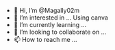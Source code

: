 - 👋 Hi, I’m @Magally02m
- 👀 I’m interested in ... Using canva
- 🌱 I’m currently learning ...
- 💞️ I’m looking to collaborate on ...
- 📫 How to reach me ...

<!---
Magally02m/Magally02m is a ✨ special ✨ repository because its `README.md` (this file) appears on your GitHub profile.
You can click the Preview link to take a look at your changes.
--->
